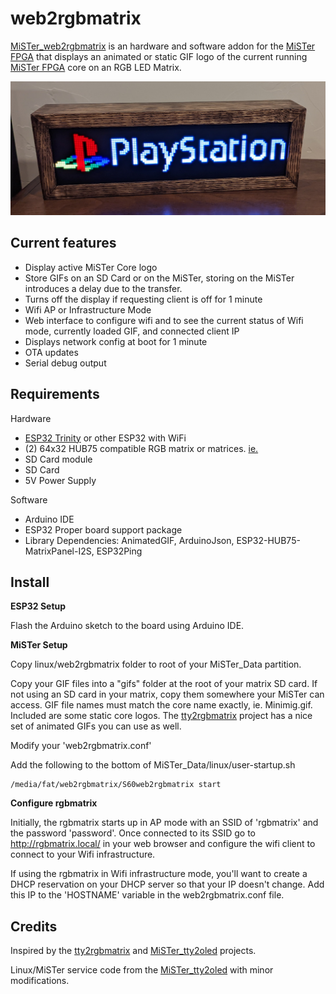 # web2rgbmatrix
[MiSTer_web2rgbmatrix](https://github.com/kconger/MiSTer_web2rgbmatrix) is an hardware and software addon for the [MiSTer FPGA](https://github.com/MiSTer-devel) that displays an animated or static GIF logo of the current running [MiSTer FPGA](https://github.com/MiSTer-devel) core on an RGB LED Matrix.

![matrix_on_](docs/images/matrix-on.jpg "matrix_on")

Current features
-------
- Display active MiSTer Core logo
- Store GIFs on an SD Card or on the MiSTer, storing on the MiSTer introduces a delay due to the transfer.
- Turns off the display if requesting client is off for 1 minute
- Wifi AP or Infrastructure Mode
- Web interface to configure wifi and to see the current status of Wifi mode, currently loaded GIF, and connected client IP
- Displays network config at boot for 1 minute
- OTA updates
- Serial debug output

Requirements
-------
Hardware
- [ESP32 Trinity](https://esp32trinity.com/) or other ESP32 with WiFi
- (2) 64x32 HUB75 compatible RGB matrix or matrices. [ie.](https://www.aliexpress.com/item/3256801502846969.html)
- SD Card module
- SD Card
- 5V Power Supply

Software
- Arduino IDE
- ESP32 Proper board support package
- Library Dependencies: AnimatedGIF, ArduinoJson, ESP32-HUB75-MatrixPanel-I2S, ESP32Ping

Install
-------
**ESP32 Setup**

Flash the Arduino sketch to the board using Arduino IDE.

**MiSTer Setup**

Copy linux/web2rgbmatrix folder to root of your MiSTer_Data partition.

Copy your GIF files into a "gifs" folder at the root of your matrix SD card.  If not using an SD card in your matrix, copy them somewhere your MiSTer can access.  GIF file names must match the core name exactly, ie. Minimig.gif.  Included are some static core logos.  The [tty2rgbmatrix](https://github.com/h3llb3nt/tty2rgbmatrix) project has a nice set of animated GIFs you can use as well.

Modify your 'web2rgbmatrix.conf'

Add the following to the bottom of MiSTer_Data/linux/user-startup.sh

```
/media/fat/web2rgbmatrix/S60web2rgbmatrix start
```

**Configure rgbmatrix**

Initially, the rgbmatrix starts up in AP mode with an SSID of 'rgbmatrix' and the password 'password'.  Once connected to its SSID go to http://rgbmatrix.local/ in your web browser and configure the wifi client to connect to your Wifi infrastructure.
 
If using the rgbmatrix in Wifi infrastructure mode, you'll want to create a DHCP reservation on your DHCP server so that your IP doesn't change. Add this IP to the 'HOSTNAME' variable in the web2rgbmatrix.conf file.


Credits
-------
Inspired by the [tty2rgbmatrix](https://github.com/h3llb3nt/tty2rgbmatrix) and [MiSTer_tty2oled](https://github.com/venice1200/MiSTer_tty2oled) projects.

Linux/MiSTer service code from the [MiSTer_tty2oled](https://github.com/venice1200/MiSTer_tty2oled) with minor modifications.
